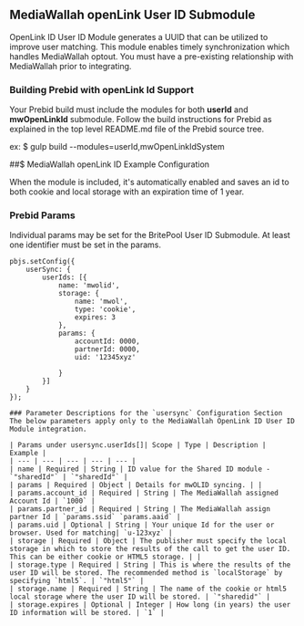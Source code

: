 ## MediaWallah openLink User ID Submodule

OpenLink ID User ID Module generates a UUID that can be utilized to improve user matching. This module enables timely synchronization which handles MediaWallah optout. You must have a pre-existing relationship with MediaWallah prior to integrating.  

### Building Prebid with openLink Id Support
Your Prebid build must include the modules for both **userId** and **mwOpenLinkId** submodule. Follow the build instructions for Prebid as
explained in the top level README.md file of the Prebid source tree.

ex: $ gulp build --modules=userId,mwOpenLinkIdSystem

##$ MediaWallah openLink ID Example Configuration

When the module is included, it's automatically enabled and saves an id to both cookie and local storage with an expiration time of 1 year.  

### Prebid Params

Individual params may be set for the BritePool User ID Submodule. At least one identifier must be set in the params.
```
pbjs.setConfig({
    userSync: {
        userIds: [{
            name: 'mwolid',
            storage: {
                name: 'mwol',
                type: 'cookie',
                expires: 3
            },
            params: {
                accountId: 0000,
                partnerId: 0000,
                uid: '12345xyz'

            }
        }]
    }
});

### Parameter Descriptions for the `usersync` Configuration Section
The below parameters apply only to the MediaWallah OpenLink ID User ID Module integration.

| Params under usersync.userIds[]| Scope | Type | Description | Example |
| --- | --- | --- | --- | --- |
| name | Required | String | ID value for the Shared ID module - `"sharedId"` | `"sharedId"` |
| params | Required | Object | Details for mwOLID syncing. | |
| params.account_id | Required | String | The MediaWallah assigned Account Id | `1000` |
| params.partner_id | Required | String | The MediaWallah assign partner Id | `params.ssid` `params.aaid` |
| params.uid | Optional | String | Your unique Id for the user or browser. Used for matching| `u-123xyz` |
| storage | Required | Object | The publisher must specify the local storage in which to store the results of the call to get the user ID. This can be either cookie or HTML5 storage. | |
| storage.type | Required | String | This is where the results of the user ID will be stored. The recommended method is `localStorage` by specifying `html5`. | `"html5"` |
| storage.name | Required | String | The name of the cookie or html5 local storage where the user ID will be stored. | `"sharedid"` |
| storage.expires | Optional | Integer | How long (in years) the user ID information will be stored. | `1` |